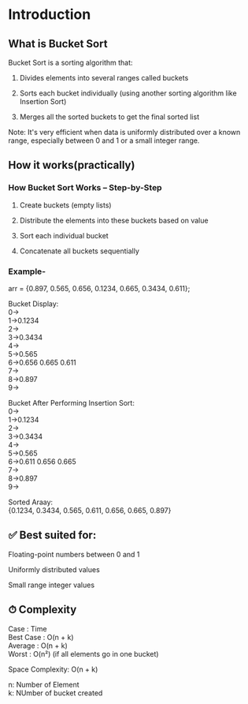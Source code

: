 # Introduction
## What is Bucket Sort
Bucket Sort is a sorting algorithm that:<br>
1. Divides elements into several ranges called buckets<br>

2. Sorts each bucket individually (using another sorting algorithm like Insertion Sort)<br>

3. Merges all the sorted buckets to get the final sorted list<br>

Note: It's very efficient when data is uniformly distributed over a known range, especially between 0 and 1 or a small integer range.

## How it works(practically)
### How Bucket Sort Works – Step-by-Step

1. Create buckets (empty lists)<br>

2. Distribute the elements into these buckets based on value<br>

3. Sort each individual bucket<br>

4. Concatenate all buckets sequentially<br>

### Example- 
arr = {0.897, 0.565, 0.656, 0.1234, 0.665, 0.3434, 0.611};<br>

Bucket Display: <br>
0-><br>
1->0.1234 <br>
2-><br>
3->0.3434 <br>
4-><br>
5->0.565 <br>
6->0.656 0.665 0.611 <br>
7-><br>
8->0.897 <br>
9-><br>

Bucket After Performing Insertion Sort: <br>
0-><br>
1->0.1234 <br>
2-><br>
3->0.3434 <br>
4-><br>
5->0.565 <br>
6->0.611 0.656 0.665 <br>
7-><br>
8->0.897 <br>
9-><br>

Sorted Araay: <br>
{0.1234, 0.3434, 0.565, 0.611, 0.656, 0.665, 0.897}<br>


## ✅ Best suited for:

Floating-point numbers between 0 and 1<br>

Uniformly distributed values<br>

Small range integer values<br>

## ⏱ Complexity
Case	 :    Time<br>
Best Case	: O(n + k)<br>
Average	:     O(n + k)<br>
Worst	:     O(n²) (if all elements  go in one bucket)<br>

Space Complexity: O(n + k)<br>

n: Number of Element<br>
k: NUmber of bucket created<br>

